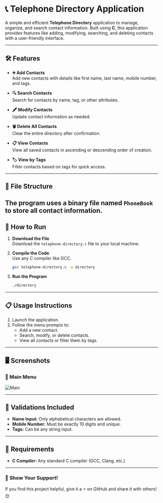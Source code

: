 # 📞 Telephone Directory Application

A simple and efficient **Telephone Directory** application to manage, organize, and search contact information. Built using **C**, this application provides features like adding, modifying, searching, and deleting contacts with a user-friendly interface.

---

## 🛠️ Features

- **➕ Add Contacts**  
  Add new contacts with details like first name, last name, mobile number, and tags.

- **🔍 Search Contacts**  
  Search for contacts by name, tag, or other attributes.

- **🖋️ Modify Contacts**  
  Update contact information as needed.

- **🗑️ Delete All Contacts**  
  Clear the entire directory after confirmation.

- **📋 View Contacts**  
  View all saved contacts in ascending or descending order of creation.

- **🏷️ View by Tags**  
  Filter contacts based on tags for quick access.

---

## 📂 File Structure

The program uses a binary file named `PhoneBook` to store all contact information.  
---

## 🚀 How to Run

1. **Download the File**  
   Download the `telephone-directory.c` file to your local machine.

2. **Compile the Code**  
   Use any C compiler like GCC.  
   ```bash
   gcc telephone-directory.c -o directory
   ```

3. **Run the Program**  
   ```bash
   ./directory
   ```
---

## 📋 Usage Instructions

1. Launch the application.
2. Follow the menu prompts to:
   - Add a new contact.
   - Search, modify, or delete contacts.
   - View all contacts or filter them by tags.

---

## 🖥️ Screenshots

### 📑 Main Menu  
![Main](https://github.com/user-attachments/assets/08bd9a31-1ff9-454e-b9ad-ce72480b389b)
 

---

## 🔐 Validations Included

- **Name Input:** Only alphabetical characters are allowed.  
- **Mobile Number:** Must be exactly 10 digits and unique.  
- **Tags:** Can be any string input.

---

## 🧰 Requirements

- **C Compiler:** Any standard C compiler (GCC, Clang, etc.)  
---


### 🌟 **Show Your Support!**  

If you find this project helpful, give it a ⭐ on GitHub and share it with others! 😊  
